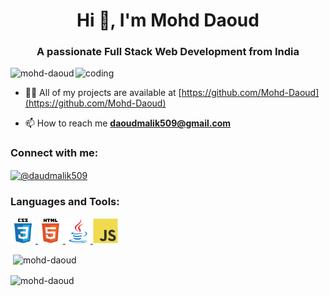 <h1 align="center">Hi 👋, I'm Mohd Daoud</h1>
<h3 align="center">A passionate Full Stack Web Development from India</h3>
<img align="right" alt="coding" width="400" src="https://mir-s3-cdn-cf.behance.net/project_modules/disp/267318106323269.5f8da6ca9da28.gif">
<p align="left"> <img src="https://komarev.com/ghpvc/?username=mohd-daoud&label=Profile%20views&color=0e75b6&style=flat" alt="mohd-daoud" /> </p>

- 👨‍💻 All of my projects are available at [https://github.com/Mohd-Daoud](https://github.com/Mohd-Daoud)

- 📫 How to reach me **daoudmalik509@gmail.com**

<h3 align="left">Connect with me:</h3>
<p align="left">
<a href="https://www.hackerrank.com/@daudmalik509" target="blank"><img align="center" src="https://raw.githubusercontent.com/rahuldkjain/github-profile-readme-generator/master/src/images/icons/Social/hackerrank.svg" alt="@daudmalik509" height="30" width="40" /></a>
</p>

<h3 align="left">Languages and Tools:</h3>
<p align="left"> <a href="https://www.w3schools.com/css/" target="_blank" rel="noreferrer"> <img src="https://raw.githubusercontent.com/devicons/devicon/master/icons/css3/css3-original-wordmark.svg" alt="css3" width="40" height="40"/> </a> <a href="https://www.w3.org/html/" target="_blank" rel="noreferrer"> <img src="https://raw.githubusercontent.com/devicons/devicon/master/icons/html5/html5-original-wordmark.svg" alt="html5" width="40" height="40"/> </a> <a href="https://www.java.com" target="_blank" rel="noreferrer"> <img src="https://raw.githubusercontent.com/devicons/devicon/master/icons/java/java-original.svg" alt="java" width="40" height="40"/> </a> <a href="https://developer.mozilla.org/en-US/docs/Web/JavaScript" target="_blank" rel="noreferrer"> <img src="https://raw.githubusercontent.com/devicons/devicon/master/icons/javascript/javascript-original.svg" alt="javascript" width="40" height="40"/> </a> </p>

<p>&nbsp;<img align="center" src="https://github-readme-stats.vercel.app/api?username=mohd-daoud&show_icons=true&locale=en" alt="mohd-daoud" /></p>

<p><img align="center" src="https://github-readme-streak-stats.herokuapp.com/?user=mohd-daoud&" alt="mohd-daoud" /></p>
